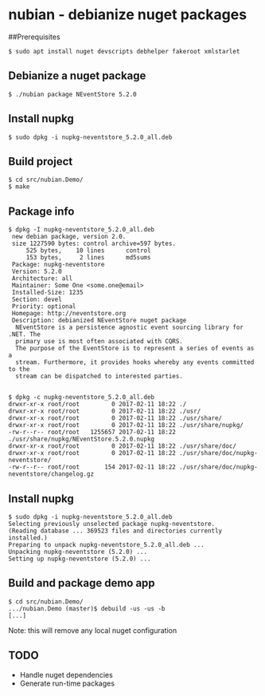 # nubian - debianize nuget packages

##Prerequisites

```
$ sudo apt install nuget devscripts debhelper fakeroot xmlstarlet
```

## Debianize a nuget package
```
$ ./nubian package NEventStore 5.2.0
```

## Install nupkg
```
$ sudo dpkg -i nupkg-neventstore_5.2.0_all.deb
```

## Build project
```
$ cd src/nubian.Demo/
$ make
```

## Package info
```
$ dpkg -I nupkg-neventstore_5.2.0_all.deb
 new debian package, version 2.0.
 size 1227590 bytes: control archive=597 bytes.
     525 bytes,    10 lines      control
     153 bytes,     2 lines      md5sums
 Package: nupkg-neventstore
 Version: 5.2.0
 Architecture: all
 Maintainer: Some One <some.one@email>
 Installed-Size: 1235
 Section: devel
 Priority: optional
 Homepage: http://neventstore.org
 Description: debianized NEventStore nuget package
  NEventStore is a persistence agnostic event sourcing library for .NET. The
  primary use is most often associated with CQRS.
  The purpose of the EventStore is to represent a series of events as a
  stream. Furthermore, it provides hooks whereby any events committed to the
  stream can be dispatched to interested parties.


$ dpkg -c nupkg-neventstore_5.2.0_all.deb
drwxr-xr-x root/root         0 2017-02-11 18:22 ./
drwxr-xr-x root/root         0 2017-02-11 18:22 ./usr/
drwxr-xr-x root/root         0 2017-02-11 18:22 ./usr/share/
drwxr-xr-x root/root         0 2017-02-11 18:22 ./usr/share/nupkg/
-rw-r--r-- root/root   1255657 2017-02-11 18:22 ./usr/share/nupkg/NEventStore.5.2.0.nupkg
drwxr-xr-x root/root         0 2017-02-11 18:22 ./usr/share/doc/
drwxr-xr-x root/root         0 2017-02-11 18:22 ./usr/share/doc/nupkg-neventstore/
-rw-r--r-- root/root       154 2017-02-11 18:22 ./usr/share/doc/nupkg-neventstore/changelog.gz
```

## Install nupkg
```
$ sudo dpkg -i nupkg-neventstore_5.2.0_all.deb
Selecting previously unselected package nupkg-neventstore.
(Reading database ... 369523 files and directories currently installed.)
Preparing to unpack nupkg-neventstore_5.2.0_all.deb ...
Unpacking nupkg-neventstore (5.2.0) ...
Setting up nupkg-neventstore (5.2.0) ...
```

## Build and package demo app
```
$ cd src/nubian.Demo/
.../nubian.Demo (master)$ debuild -us -us -b
[...]
```
Note: this will remove any local nuget configuration



## TODO

* Handle nuget dependencies
* Generate run-time packages
